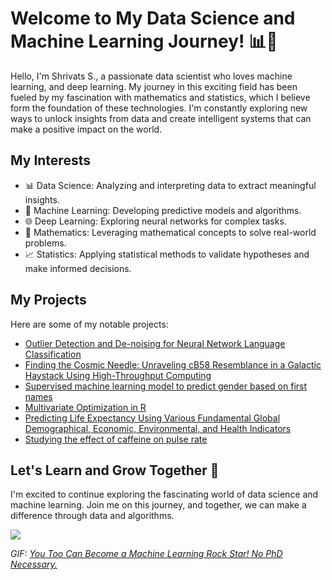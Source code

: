# Welcome to My Data Science and Machine Learning Journey! 📊🧠

Hello, I'm Shrivats S., a passionate data scientist who loves machine learning, and deep learning. My journey in this exciting field has been fueled by my fascination with mathematics and statistics, which I believe form the foundation of these technologies. I'm constantly exploring new ways to unlock insights from data and create intelligent systems that can make a positive impact on the world.

## My Interests

- 📊 Data Science: Analyzing and interpreting data to extract meaningful insights.
- 🤖 Machine Learning: Developing predictive models and algorithms.
- 🌐 Deep Learning: Exploring neural networks for complex tasks.
- 🧮 Mathematics: Leveraging mathematical concepts to solve real-world problems.
- 📈 Statistics: Applying statistical methods to validate hypotheses and make informed decisions.


## My Projects

Here are some of my notable projects:

- [Outlier Detection and De-noising for Neural Network Language Classification](https://github.com/Stochastic1017/Speech-Enhancement_De-Noising)
- [Finding the Cosmic Needle: Unraveling cB58 Resemblance in a Galactic Haystack Using High-Throughput Computing](https://github.com/Stochastic1017/Identifying-cB58-Lyman-Break-Twins)
- [Supervised machine learning model to predict gender based on first names](https://github.com/Stochastic1017/Predicting-Gender)
- [Multivariate Optimization in R](https://github.com/Stochastic1017/Multivariate-optimization-in-R)
- [Predicting Life Expectancy Using Various Fundamental Global Demographical, Economic, Environmental, and Health Indicators](https://github.com/Stochastic1017/Predicting-Life-Expectancy)
- [Studying the effect of caffeine on pulse rate](https://github.com/Stochastic1017/Caffeine-effect-on-pulse-rate)

## Let's Learn and Grow Together 🌱

I'm excited to continue exploring the fascinating world of data science and machine learning. Join me on this journey, and together, we can make a difference through data and algorithms.

![](https://media.wired.com/photos/5941ebf7e9030c15ddbcd8c2/master/w_2240,c_limit/1CFAeP1I6qiU-ZMb-O4xyOA.gif)

*GIF: [You Too Can Become a Machine Learning Rock Star! No PhD Necessary.](https://www.wired.com/2016/09/you-too-can-become-a-machine-learning-rock-star-no-phd-necessary/)*

